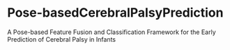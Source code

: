 # Pose-basedCerebralPalsyPrediction
A Pose-based Feature Fusion and Classification Framework for the Early Prediction of Cerebral Palsy in Infants
